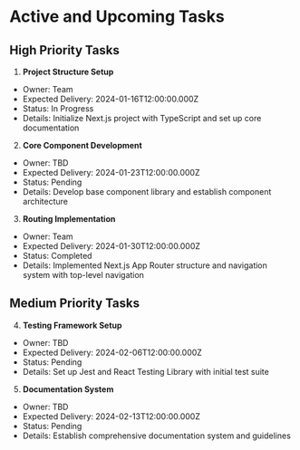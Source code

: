 # Active and Upcoming Tasks

## High Priority Tasks

1. **Project Structure Setup**
- Owner: Team
- Expected Delivery: 2024-01-16T12:00:00.000Z
- Status: In Progress
- Details: Initialize Next.js project with TypeScript and set up core documentation

2. **Core Component Development**
- Owner: TBD
- Expected Delivery: 2024-01-23T12:00:00.000Z
- Status: Pending
- Details: Develop base component library and establish component architecture

3. **Routing Implementation**
- Owner: Team
- Expected Delivery: 2024-01-30T12:00:00.000Z
- Status: Completed
- Details: Implemented Next.js App Router structure and navigation system with top-level navigation

## Medium Priority Tasks

4. **Testing Framework Setup**
- Owner: TBD
- Expected Delivery: 2024-02-06T12:00:00.000Z
- Status: Pending
- Details: Set up Jest and React Testing Library with initial test suite

5. **Documentation System**
- Owner: TBD
- Expected Delivery: 2024-02-13T12:00:00.000Z
- Status: Pending
- Details: Establish comprehensive documentation system and guidelines
